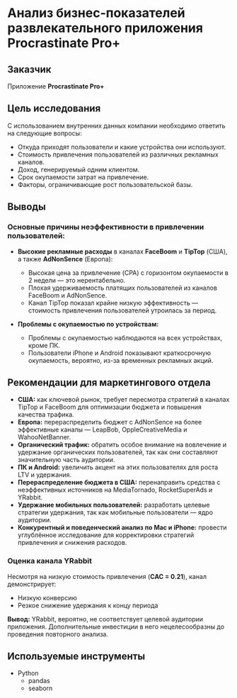 # Анализ бизнес-показателей развлекательного приложения Procrastinate Pro+

## Заказчик
Приложение **Procrastinate Pro+**

## Цель исследования
С использованием внутренних данных компании необходимо ответить на следующие вопросы:
- Откуда приходят пользователи и какие устройства они используют.
- Стоимость привлечения пользователей из различных рекламных каналов.
- Доход, генерируемый одним клиентом.
- Срок окупаемости затрат на привлечение.
- Факторы, ограничивающие рост пользовательской базы.

## Выводы

### Основные причины неэффективности в привлечении пользователей:

- **Высокие рекламные расходы** в каналах **FaceBoom** и **TipTop** (США), а также **AdNonSence** (Европа):  
  - Высокая цена за привлечение (CPA) с горизонтом окупаемости в 2 недели — это нерентабельно.  
  - Плохая удерживаемость платящих пользователей из каналов FaceBoom и AdNonSence.  
  - Канал TipTop показал крайне низкую эффективность — стоимость привлечения пользователей утроилась за период.

- **Проблемы с окупаемостью по устройствам:**  
  - Проблемы с окупаемостью наблюдаются на всех устройствах, кроме ПК.  
  - Пользователи iPhone и Android показывают краткосрочную окупаемость, вероятно, из-за временных рекламных акций.

## Рекомендации для маркетингового отдела

- **США:** как ключевой рынок, требует пересмотра стратегий в каналах TipTop и FaceBoom для оптимизации бюджета и повышения качества трафика.
- **Европа:** перераспределить бюджет с AdNonSence на более эффективные каналы — LeapBob, OppleCreativeMedia и WahooNetBanner.
- **Органический трафик:** обратить особое внимание на вовлечение и удержание органических пользователей, так как они составляют значительную часть аудитории.
- **ПК и Android:** увеличить акцент на этих пользователях для роста LTV и удержания.
- **Перераспределение бюджета в США:** перенаправить средства с неэффективных источников на MediaTornado, RocketSuperAds и YRabbit.
- **Удержание мобильных пользователей:** разработать целевые стратегии удержания, так как мобильные пользователи — ядро аудитории.
- **Конкурентный и поведенческий анализ по Mac и iPhone:** провести углублённое исследование для корректировки стратегий привлечения и снижения расходов.

### Оценка канала YRabbit

Несмотря на низкую стоимость привлечения (**CAC = 0.21**), канал демонстрирует:
- Низкую конверсию
- Резкое снижение удержания к концу периода

**Вывод:** YRabbit, вероятно, не соответствует целевой аудитории приложения. Дополнительные инвестиции в него нецелесообразны до проведения повторного анализа.

## Используемые инструменты
- Python  
  - pandas  
  - seaborn


